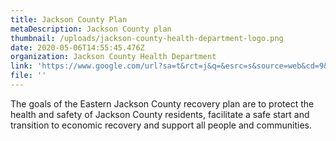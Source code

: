 ```yaml
---
title: Jackson County Plan
metaDescription: Jackson County plan
thumbnail: /uploads/jackson-county-health-department-logo.png
date: 2020-05-06T14:55:45.476Z
organization: Jackson County Health Department
link: 'https://www.google.com/url?sa=t&rct=j&q=&esrc=s&source=web&cd=9&ved=2ahUKEwiagYW34aTpAhVGgK0KHRhvCU8QFjAIegQIBRAB&url=https%3A%2F%2Fwww.jacksongov.org%2FDocumentCenter%2FView%2F6748%2FRecovery-Plan-Phase-1&usg=AOvVaw2UGjbme8zFx5RLCvNjFKO8'
file: ''
---
```


The goals of the Eastern Jackson County recovery plan are to protect the health and safety of Jackson County residents, facilitate a safe start and transition to economic recovery and support all people and communities.
